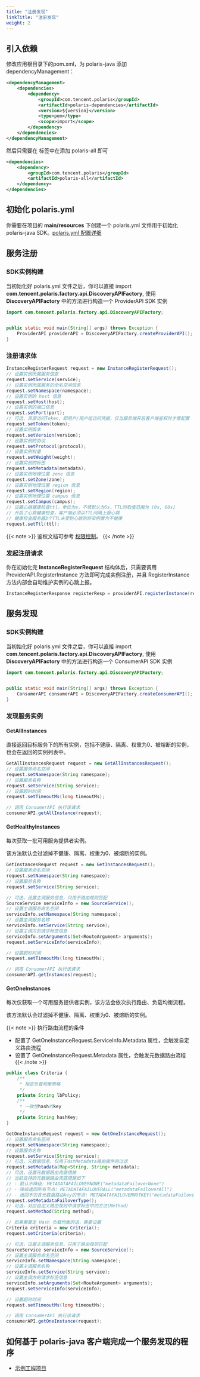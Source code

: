 ```yaml
---
title: "注册发现"
linkTitle: "注册发现"
weight: 2
---
```


## 引入依赖

修改应用根目录下的pom.xml，为 polaris-java 添加 dependencyManagement：

```xml
<dependencyManagement>
    <dependencies>
        <dependency>
            <groupId>com.tencent.polaris</groupId>
            <artifactId>polaris-dependencies</artifactId>
            <version>${version}</version>
            <type>pom</type>
            <scope>import</scope>
        </dependency>
    </dependencies>
</dependencyManagement>
```

然后只需要在 **<dependencies></dependencies>** 标签中在添加 polaris-all 即可

```xml
<dependencies>
    <dependency>
        <groupId>com.tencent.polaris</groupId>
        <artifactId>polaris-all</artifactId>
    </dependency>
</dependencies>
```


## 初始化 polaris.yml

你需要在项目的 **main/resources** 下创建一个 polaris.yml 文件用于初始化 polaris-java SDK。[polaris.yml 配置详细](https://github.com/polarismesh/polaris-java/blob/main/polaris-common/polaris-config-default/src/main/resources/conf/default-config.yml)



## 服务注册

### SDK实例构建

当初始化好 polaris.yml 文件之后，你可以直接 import **com.tencent.polaris.factory.api.DiscoveryAPIFactory**, 使用 **DiscoveryAPIFactory** 中的方法进行构造一个 ProviderAPI SDK 实例

```java
import com.tencent.polaris.factory.api.DiscoveryAPIFactory;


public static void main(String[] args) throws Exception {
    ProviderAPI providerAPI = DiscoveryAPIFactory.createProviderAPI();
}
```

### 注册请求体

```java
InstanceRegisterRequest request = new InstanceRegisterRequest();
// 设置实例所属服务信息
request.setService(service);
// 设置实例所属服务的命名空间信息
request.setNamespace(namespace);
// 设置实例的 host 信息
request.setHost(host);
// 设置实例的端口信息
request.setPort(port);
// 可选，资源访问Token，即用户/用户组访问凭据，仅当服务端开启客户端鉴权时才需配置
request.setToken(token);
// 设置实例版本
request.setVersion(version);
// 设置实例的协议
request.setProtocol(protocol);
// 设置实例权重
request.setWeight(weight);
// 设置实例的标签
request.setMetadata(metadata);
// 设置实例地理位置 zone 信息
request.setZone(zone);
// 设置实例地理位置 region 信息
request.setRegion(region);
// 设置实例地理位置 campus 信息
request.setCampus(campus);
// 设置心跳健康检查ttl，单位为s，不填默认为5s，TTL的取值范围为 (0s, 60s]
// 开启了心跳健康检查，客户端必须以TTL间隔上报心跳
// 健康检查服务器3个TTL未受到心跳则将实例置为不健康
request.setTtl(ttl);
```


{{< note >}}
鉴权文档可参考 [权限控制](/docs/使用指南/控制台使用/权限控制/)。
{{< /note >}}

### 发起注册请求

你在初始化完 **InstanceRegisterRequest** 结构体后，只需要调用 ProviderAPI.RegisterInstance 方法即可完成实例注册，并且 RegisterInstance 方法内部会自动维护实例的心跳上报。

```java
InstanceRegisterResponse registerResp = providerAPI.registerInstance(registerRequest)
```

## 服务发现


### SDK实例构建

当初始化好 polaris.yml 文件之后，你可以直接 import **com.tencent.polaris.factory.api.DiscoveryAPIFactory**, 使用 **DiscoveryAPIFactory** 中的方法进行构造一个 ConsumerAPI SDK 实例

```java
import com.tencent.polaris.factory.api.DiscoveryAPIFactory;


public static void main(String[] args) throws Exception {
    ConsumerAPI consumerAPI = DiscoveryAPIFactory.createConsumerAPI();
}
```

### 发现服务实例

#### GetAllInstances

直接返回目标服务下的所有实例，包括不健康、隔离、权重为0、被熔断的实例，也会在返回的实例列表中。

```java
GetAllInstancesRequest request = new GetAllInstancesRequest();
// 设置服务命名空间
request.setNamespace(String namespace);
// 设置服务名称
request.setService(String service);
// 设置超时时间
request.setTimeoutMs(long timeoutMs);

// 调用 ConsumerAPI 执行该请求
consumerAPI.getAllInstance(request);
```

#### GetHealthyInstances

每次获取一批可用服务提供者实例。

该方法默认会过滤掉不健康、隔离、权重为0、被熔断的实例。

```java
GetInstancesRequest request = new GetInstancesRequest();
// 设置服务命名空间
request.setNamespace(String namespace);
// 设置服务名称
request.setService(String service);

// 可选，设置主调服务信息，只用于路由规则匹配
SourceService serviceInfo = new SourceService();
// 设置主调服务命名空间
serviceInfo.setNamespace(String namespace);
// 设置主调服务名称
serviceInfo.setService(String service);
// 设置主调方的请求标签信息
serviceInfo.setArguments(Set<RouteArgument> arguments);
request.setServiceInfo(serviceInfo);

// 设置超时时间
request.setTimeoutMs(long timeoutMs);

// 调用 ConsumerAPI 执行该请求
consumerAPI.getInstances(request);
```

#### GetOneInstances

每次仅获取一个可用服务提供者实例，该方法会依次执行路由、负载均衡流程。

该方法默认会过滤掉不健康、隔离、权重为0、被熔断的实例。

{{< note >}} 
执行路由流程的条件
- 配置了 GetOneInstanceRequest.ServiceInfo.Metadata 属性，会触发自定义路由流程
- 设置了 GetOneInstanceRequest.Metadata 属性，会触发元数据路由流程
{{< /note >}}

```java
public class Criteria {
    /**
     * 指定负载均衡策略
     */
    private String lbPolicy;
    /**
     * 一致性hash的key
     */
    private String hashKey;
}

GetOneInstanceRequest request = new GetOneInstanceRequest();
// 设置服务命名空间
request.setNamespace(String namespace);
// 设置服务名称
request.setService(String service);
// 可选，元数据信息，仅用于dstMetadata路由插件的过滤
request.setMetadata(Map<String, String> metadata);
// 可选，设置元数据路由兜底措施
// 当前支持的元数据路由兜底措施如下
// - 默认不降级: METADATAFAILOVERNONE("metadataFailoverNone")
// - 降级返回所有节点: METADATAFAILOVERALL("metadataFailoverAll")
// - 返回不包含元数据路由key的节点: METADATAFAILOVERNOTKEY("metadataFailoverNoKey")
request.setMetadataFailoverType();
// 可选，对应自定义路由规则中请求标签中的方法(Method)
request.setMethod(String method);

// 如果需要走 Hash 负载均衡的话，需要设置
Criteria criteria = new Criteria();
request.setCriteria(criteria);

// 可选，设置主调服务信息，只用于路由规则匹配
SourceService serviceInfo = new SourceService();
// 设置主调服务命名空间
serviceInfo.setNamespace(String namespace);
// 设置主调服务名称
serviceInfo.setService(String service);
// 设置主调方的请求标签信息
serviceInfo.setArguments(Set<RouteArgument> arguments);
request.setServiceInfo(serviceInfo);

// 设置超时时间
request.setTimeoutMs(long timeoutMs);

// 调用 ConsumerAPI 执行该请求
consumerAPI.getOneInstance(request);
```


## 如何基于 polaris-java 客户端完成一个服务发现的程序

- [示例工程项目](https://github.com/polarismesh/polaris-java/tree/main/polaris-examples/quickstart-example)

